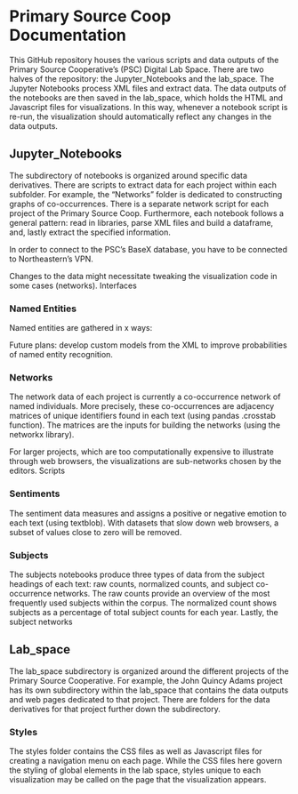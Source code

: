 # Primary Source Coop Documentation
This GitHub repository houses the various scripts and data outputs of the Primary Source Cooperative’s (PSC) Digital Lab Space. There are two halves of the repository: the Jupyter_Notebooks and the lab_space. The Jupyter Notebooks process XML files and extract data. The data outputs of the notebooks are then saved in the lab_space, which holds the HTML and Javascript files for visualizations. In this way, whenever a notebook script is re-run, the visualization should automatically reflect any changes in the data outputs.

## Jupyter_Notebooks
The subdirectory of notebooks is organized around specific data derivatives. There are scripts to extract data for each project within each subfolder. For example, the “Networks” folder is dedicated to constructing graphs of co-occurrences. There is a separate network script for each project of the Primary Source Coop. Furthermore, each notebook follows a general pattern: read in libraries, parse XML files and build a dataframe, and, lastly extract the specified information.

In order to connect to the PSC’s BaseX database, you have to be connected to Northeastern’s VPN.

Changes to the data might necessitate tweaking the visualization code in some cases (networks).
Interfaces

### Named Entities
Named entities are gathered in x ways:

Future plans: develop custom models from the XML to improve probabilities of named entity recognition.

### Networks
The network data of each project is currently a co-occurrence network of named individuals. More precisely, these co-occurrences are adjacency matrices of unique identifiers found in each text (using pandas .crosstab function). The matrices are the inputs for building the networks (using the networkx library). 

For larger projects, which are too computationally expensive to illustrate through web browsers, the visualizations are sub-networks chosen by the editors. 
Scripts

### Sentiments
The sentiment data measures and assigns a positive or negative emotion to each text (using textblob). With datasets that slow down web browsers, a subset of values close to zero will be removed.

### Subjects
The subjects notebooks produce three types of data from the subject headings of each text: raw counts, normalized counts, and subject co-occurrence networks. The raw counts provide an overview of the most frequently used subjects within the corpus. The normalized count shows subjects as a percentage of total subject counts for each year. Lastly, the subject networks 

## Lab_space
The lab_space subdirectory is organized around the different projects of the Primary Source Cooperative. For example, the John Quincy Adams project has its own subdirectory within the lab_space that contains the data outputs and web pages dedicated to that project. There are folders for the data derivatives for that project further down the subdirectory.

### Styles
The styles folder contains the CSS files as well as Javascript files for creating a navigation menu on each page. While the CSS files here govern the styling of global elements in the lab space, styles unique to each visualization may be called on the page that the visualization appears.
